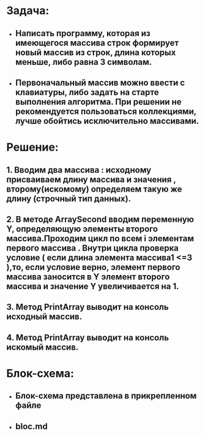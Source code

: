 
# Задача: 
* ## Написать программу, которая из имеющегося массива строк формирует новый массив из строк, длина которых меньше, либо равна 3 символам. 
 
 * ##  Первоначальный массив можно ввести с клавиатуры, либо задать на старте выполнения алгоритма. При решении не рекомендуется пользоваться коллекциями, лучше обойтись исключительно массивами.

# Решение:
## 1. Вводим два массива : исходному присваиваем длину массива и значения , второму(искомому) определяем такую  же длину (строчный тип данных). 
## 2. В методе ArraySecond вводим переменную Y, определяющую элементы второго массива.Проходим цикл по всем i  элементам первого массива . Внутри цикла проверка условие ( если длина элемента массива1 <=3 ),то, если условие верно, элемент первого массива заносится в Y элемент второго массива и значение Y увеличивается на 1.
## 3. Метод PrintArray выводит на консоль исходный массив.
## 4. Метод PrintArray выводит на консоль искомый массив.

# Блок-схема:
* ## Блок-схема представлена в прикрепленном файле 
* ## bloc.md

